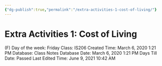 ```yaml
---
{"dg-publish":true,"permalink":"/extra-activities-1-cost-of-living/"}
---
```


# Extra Activities 1: Cost of Living

(F) Day of the week: Friday
Class: IS206
Created Time: March 6, 2020 1:21 PM
Database: Class Notes Database
Date: March 6, 2020 1:21 PM
Days Till Date: Passed
Last Edited Time: June 9, 2021 10:42 AM
